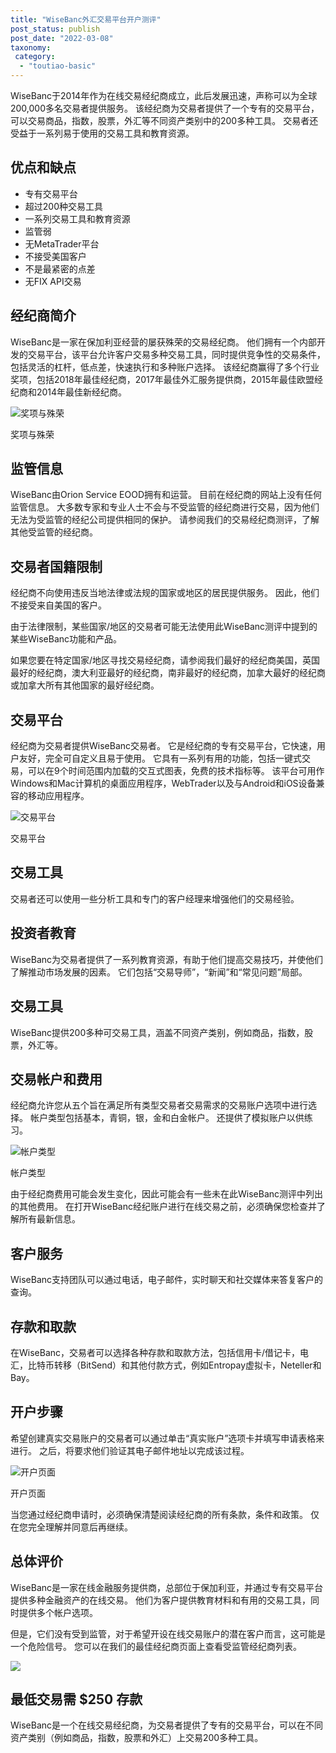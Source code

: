 ```yaml
---
title: "WiseBanc外汇交易平台开户测评"
post_status: publish
post_date: "2022-03-08"
taxonomy:
 category: 
  - "toutiao-basic"
---
```


WiseBanc于2014年作为在线交易经纪商成立，此后发展迅速，声称可以为全球200,000多名交易者提供服务。 该经纪商为交易者提供了一个专有的交易平台，可以交易商品，指数，股票，外汇等不同资产类别中的200多种工具。 交易者还受益于一系列易于使用的交易工具和教育资源。

## 优点和缺点
- 专有交易平台
- 超过200种交易工具
- 一系列交易工具和教育资源
- 监管弱
- 无MetaTrader平台
- 不接受美国客户
- 不是最紧密的点差
- 无FIX API交易


## 经纪商简介

WiseBanc是一家在保加利亚经营的屡获殊荣的交易经纪商。 他们拥有一个内部开发的交易平台，该平台允许客户交易多种交易工具，同时提供竞争性的交易条件，包括灵活的杠杆，低点差，快速执行和多种账户选择。 该经纪商赢得了多个行业奖项，包括2018年最佳经纪商，2017年最佳外汇服务提供商，2015年最佳欧盟经纪商和2014年最佳新经纪商。

![奖项与殊荣](https://cdn.fendou.la/funstoutiao/2020/11/WiseBanc-Review-Awards-and-Recognitions-1024x269.jpg "奖项与殊荣")

奖项与殊荣

## 监管信息

WiseBanc由Orion Service EOOD拥有和运营。 目前在经纪商的网站上没有任何监管信息。 大多数专家和专业人士不会与不受监管的经纪商进行交易，因为他们无法为受监管的经纪公司提供相同的保护。 请参阅我们的交易经纪商测评，了解其他受监管的经纪商。

## 交易者国籍限制

经纪商不向使用违反当地法律或法规的国家或地区的居民提供服务。 因此，他们不接受来自美国的客户。

由于法律限制，某些国家/地区的交易者可能无法使用此WiseBanc测评中提到的某些WiseBanc功能和产品。

如果您要在特定国家/地区寻找交易经纪商，请参阅我们最好的经纪商美国，英国最好的经纪商，澳大利亚最好的经纪商，南非最好的经纪商，加拿大最好的经纪商或加拿大所有其他国家的最好经纪商。

## 交易平台

经纪商为交易者提供WiseBanc交易者。 它是经纪商的专有交易平台，它快速，用户友好，完全可自定义且易于使用。 它具有一系列有用的功能，包括一键式交易，可以在9个时间范围内加载的交互式图表，免费的技术指标等。 该平台可用作Windows和Mac计算机的桌面应用程序，WebTrader以及与Android和iOS设备兼容的移动应用程序。

![交易平台](https://cdn.fendou.la/funstoutiao/2020/11/WiseBanc-Review-Trading-Platform.jpg "交易平台")

交易平台

## 交易工具

交易者还可以使用一些分析工具和专门的客户经理来增强他们的交易经验。

## 投资者教育

WiseBanc为交易者提供了一系列教育资源，有助于他们提高交易技巧，并使他们了解推动市场发展的因素。 它们包括“交易导师”，“新闻”和“常见问题”局部。

## 交易工具

WiseBanc提供200多种可交易工具，涵盖不同资产类别，例如商品，指数，股票，外汇等。

## 交易帐户和费用

经纪商允许您从五个旨在满足所有类型交易者交易需求的交易账户选项中进行选择。 帐户类型包括基本，青铜，银，金和白金帐户。 还提供了模拟账户以供练习。

![帐户类型](https://cdn.fendou.la/funstoutiao/2020/11/WiseBanc-Review-Account-Types.jpg "帐户类型")

帐户类型

由于经纪商费用可能会发生变化，因此可能会有一些未在此WiseBanc测评中列出的其他费用。 在打开WiseBanc经纪账户进行在线交易之前，必须确保您检查并了解所有最新信息。

## 客户服务

WiseBanc支持团队可以通过电话，电子邮件，实时聊天和社交媒体来答复客户的查询。

## 存款和取款

在WiseBanc，交易者可以选择各种存款和取款方法，包括信用卡/借记卡，电汇，比特币转移（BitSend）和其他付款方式，例如Entropay虚拟卡，Neteller和Bay。

## 开户步骤

希望创建真实交易账户的交易者可以通过单击“真实账户”选项卡并填写申请表格来进行。 之后，将要求他们验证其电子邮件地址以完成该过程。

![开户页面](https://cdn.fendou.la/funstoutiao/2020/11/FXPremax-Review-Account-Opening-Page.jpg "开户页面")

开户页面

当您通过经纪商申请时，必须确保清楚阅读经纪商的所有条款，条件和政策。 仅在您完全理解并同意后再继续。

## 总体评价

WiseBanc是一家在线金融服务提供商，总部位于保加利亚，并通过专有交易平台提供多种金融资产的在线交易。 他们为客户提供教育材料和有用的交易工具，同时提供多个帐户选项。

但是，它们没有受到监管，对于希望开设在线交易账户的潜在客户而言，这可能是一个危险信号。 您可以在我们的最佳经纪商页面上查看受监管经纪商列表。

![](https://cdn.fendou.la/funstoutiao/2020/11/WiseBanc-Logo.png)

## 最低交易需 $250 存款

WiseBanc是一个在线交易经纪商，为交易者提供了专有的交易平台，可以在不同资产类别（例如商品，指数，股票和外汇）上交易200多种工具。
